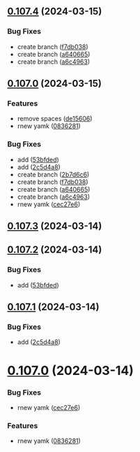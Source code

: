 ## [0.107.4](https://github.com/asilas-soap/lerna-started-example/compare/v0.107.3...v0.107.4) (2024-03-15)


### Bug Fixes

* create branch ([f7db038](https://github.com/asilas-soap/lerna-started-example/commit/f7db038094ea536f583f807a2395b222c467d011))
* create branch ([a640665](https://github.com/asilas-soap/lerna-started-example/commit/a64066504c3a0b6b72f4fe0209c409e03882d309))
* create branch ([a6c4963](https://github.com/asilas-soap/lerna-started-example/commit/a6c496335a116567bceffdc426587c8e924f62cb))



## [0.107.0](https://github.com/asilas-soap/lerna-started-example/compare/v0.106.0...v0.107.0) (2024-03-15)


### Features

* remove spaces ([de15606](https://github.com/asilas-soap/lerna-started-example/commit/de15606d79958e184f98c57c7f857020c36cd068))
* rnew yamk ([0836281](https://github.com/asilas-soap/lerna-started-example/commit/083628108a46fa3c78654fd40261c3e554dfcb3e))


### Bug Fixes

* add ([53bfded](https://github.com/asilas-soap/lerna-started-example/commit/53bfded259cc156d63675c81c2f56b3bba8faddf))
* add ([2c5d4a8](https://github.com/asilas-soap/lerna-started-example/commit/2c5d4a87a2bdb6d85354664249135fcee72c1963))
* create branch ([2b7d6c6](https://github.com/asilas-soap/lerna-started-example/commit/2b7d6c61afa458b8d3b2ff34036fcfd5d77dcdba))
* create branch ([f7db038](https://github.com/asilas-soap/lerna-started-example/commit/f7db038094ea536f583f807a2395b222c467d011))
* create branch ([a640665](https://github.com/asilas-soap/lerna-started-example/commit/a64066504c3a0b6b72f4fe0209c409e03882d309))
* create branch ([a6c4963](https://github.com/asilas-soap/lerna-started-example/commit/a6c496335a116567bceffdc426587c8e924f62cb))
* rnew yamk ([cec27e6](https://github.com/asilas-soap/lerna-started-example/commit/cec27e64e84f4a773d1299a1778310f67654fe20))

## [0.107.3](https://github.com/asilas-soap/lerna-started-example/compare/v0.107.2...v0.107.3) (2024-03-14)



## [0.107.2](https://github.com/asilas-soap/lerna-started-example/compare/v0.107.1...v0.107.2) (2024-03-14)


### Bug Fixes

* add ([53bfded](https://github.com/asilas-soap/lerna-started-example/commit/53bfded259cc156d63675c81c2f56b3bba8faddf))



## [0.107.1](https://github.com/asilas-soap/lerna-started-example/compare/v0.107.0...v0.107.1) (2024-03-14)


### Bug Fixes

* add ([2c5d4a8](https://github.com/asilas-soap/lerna-started-example/commit/2c5d4a87a2bdb6d85354664249135fcee72c1963))



# [0.107.0](https://github.com/asilas-soap/lerna-started-example/compare/v0.106.3...v0.107.0) (2024-03-14)


### Bug Fixes

* rnew yamk ([cec27e6](https://github.com/asilas-soap/lerna-started-example/commit/cec27e64e84f4a773d1299a1778310f67654fe20))


### Features

* rnew yamk ([0836281](https://github.com/asilas-soap/lerna-started-example/commit/083628108a46fa3c78654fd40261c3e554dfcb3e))
